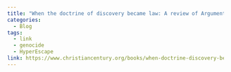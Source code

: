 ```yaml
---
title: "When the doctrine of discovery became law: A review of Arguments over Genocide"
categories:
  - Blog
tags:
  - link
  - genocide
  - HyperEscape
link: https://www.christiancentury.org/books/when-doctrine-discovery-became-law 
---
```

